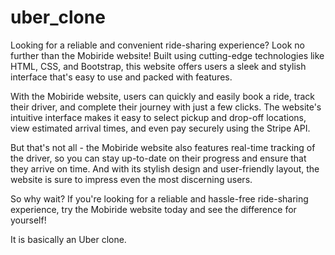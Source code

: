 # uber_clone

Looking for a reliable and convenient ride-sharing experience? Look no further than the Mobiride website! Built using cutting-edge technologies like HTML, CSS, and Bootstrap, this website offers users a sleek and stylish interface that's easy to use and packed with features.

With the Mobiride website, users can quickly and easily book a ride, track their driver, and complete their journey with just a few clicks. The website's intuitive interface makes it easy to select pickup and drop-off locations, view estimated arrival times, and even pay securely using the Stripe API.

But that's not all - the Mobiride website also features real-time tracking of the driver, so you can stay up-to-date on their progress and ensure that they arrive on time. And with its stylish design and user-friendly layout, the website is sure to impress even the most discerning users.

So why wait? If you're looking for a reliable and hassle-free ride-sharing experience, try the Mobiride website today and see the difference for yourself!

It is basically an Uber clone.
